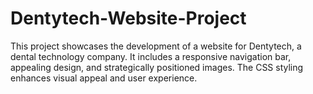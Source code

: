 # Dentytech-Website-Project
This project showcases the development of a website for Dentytech, a dental technology company. It includes a responsive navigation bar, appealing design, and strategically positioned images. The CSS styling enhances visual appeal and user experience.

